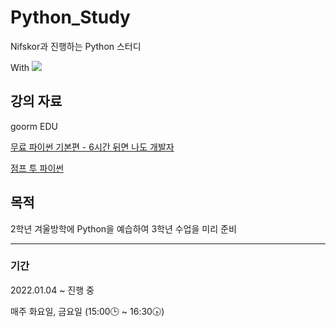 # Python_Study
Nifskor과 진행하는 Python 스터디

With <a href="https://thelight0804.notion.site/Python-57e914b69ad549aeb4bff3315a811690" target="Notion"><img src="https://img.shields.io/badge/Notion-000000?style=flat-square&logo=Notion&logoColor=white"/></a>


## 강의 자료
goorm EDU

[무료 파이썬 기본편 - 6시간 뒤면 나도 개발자](https://edu.goorm.io/learn/lecture/19917/%EB%AC%B4%EB%A3%8C-%ED%8C%8C%EC%9D%B4%EC%8D%AC-%EA%B8%B0%EB%B3%B8%ED%8E%B8-6%EC%8B%9C%EA%B0%84-%EB%92%A4%EB%A9%B4-%EB%82%98%EB%8F%84-%EA%B0%9C%EB%B0%9C%EC%9E%90)

[점프 투 파이썬](https://wikidocs.net/book/1)

## 목적
2학년 겨울방학에 Python을 예습하여 3학년 수업을 미리 준비

------------

### 기간
2022.01.04 ~ 진행 중

매주 화요일, 금요일 (15:00🕒 ~ 16:30🕟)
